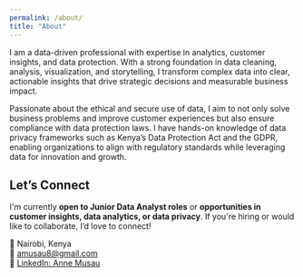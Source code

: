 ```yaml
---
permalink: /about/
title: "About"
---
```

I am a data-driven professional with expertise in analytics, customer insights, and data protection. With a strong foundation in data cleaning, analysis, visualization, and storytelling, I transform complex data into clear, actionable insights that drive strategic decisions and measurable business impact.

Passionate about the ethical and secure use of data, I aim to not only solve business problems and improve customer experiences but also ensure compliance with data protection laws. I have hands-on knowledge of data privacy frameworks such as Kenya’s Data Protection Act and the GDPR, enabling organizations to align with regulatory standards while leveraging data for innovation and growth.



## Let’s Connect

I'm currently **open to Junior Data Analyst roles** or **opportunities in customer insights, data analytics, or data privacy**. If you're hiring or would like to collaborate, I’d love to connect!

📍 Nairobi, Kenya  
📧 [amusau8@gmail.com](mailto:amusau8@gmail.com)  
🔗 [LinkedIn: Anne Musau](https://www.linkedin.com/in/anne-musau/)
